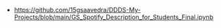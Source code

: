 - https://github.com/15gsaavedra/DDDS-My-Projects/blob/main/GS_Spotify_Description_for_Students_Final.ipynb

